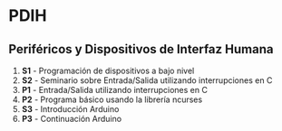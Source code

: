 # PDIH
## Periféricos y Dispositivos de Interfaz Humana
1. **S1** - Programación de dispositivos a bajo nivel
2. **S2** - Seminario sobre Entrada/Salida utilizando interrupciones en C
3. **P1** - Entrada/Salida utilizando interrupciones en C
4. **P2** - Programa básico usando la librería ncurses
5. **S3** - Introducción Arduino
6. **P3** - Continuación Arduino
